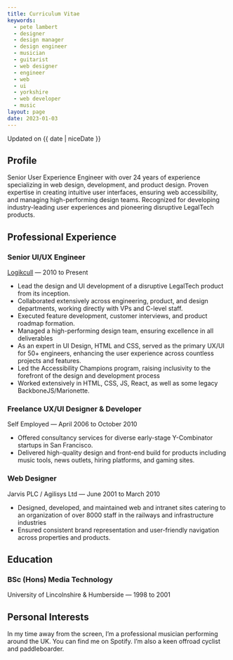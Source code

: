 ```yaml
---
title: Curriculum Vitae
keywords:
  - pete lambert
  - designer
  - design manager
  - design engineer
  - musician
  - guitarist
  - web designer
  - engineer
  - web
  - ui
  - yorkshire
  - web developer
  - music
layout: page
date: 2023-01-03
---
```


<p class="meta">
  Updated on {{ date | niceDate }}
</p>

## Profile

Senior User Experience Engineer with over 24 years of experience specializing in web design, development, and product design. Proven expertise in creating intuitive user interfaces, ensuring web accessibility, and managing high-performing design teams. Recognized for developing industry-leading user experiences and pioneering disruptive LegalTech products.

## Professional Experience

### Senior UI/UX Engineer

<p class="meta"><a href="https://logikcull.com">Logikcull</a> &mdash; 2010 to Present</p>

- Lead the design and UI development of a disruptive LegalTech product from its inception.
- Collaborated extensively across engineering, product, and design departments, working directly with VPs and C-level staff.
- Executed feature development, customer interviews, and product roadmap formation.
- Managed a high-performing design team, ensuring excellence in all deliverables
- As an expert in UI Design, HTML and CSS, served as the primary UX/UI for 50+ engineers, enhancing the user experience across countless projects and features.
- Led the Accessibility Champions program, raising inclusivity to the forefront of the design and development process
- Worked extensively in HTML, CSS, JS, React, as well as some legacy BackboneJS/Marionette.

### Freelance UX/UI Designer &amp; Developer

<p class="meta">Self Employed &mdash; April 2006 to October 2010</p>

- Offered consultancy services for diverse early-stage Y-Combinator startups in San Francisco.
- Delivered high-quality design and front-end build for products including music tools, news outlets, hiring platforms, and gaming sites.

### Web Designer

<p class="meta">Jarvis PLC / Agilisys Ltd &mdash; June 2001 to March 2010</p>

- Designed, developed, and maintained web and intranet sites catering to an organization of over 8000 staff in the railways and infrastructure industries
- Ensured consistent brand representation and user-friendly navigation across properties and products.

## Education

### BSc (Hons) Media Technology

<p class="meta">University of Lincolnshire &amp; Humberside &mdash; 1998 to 2001</p>

## Personal Interests

In my time away from the screen, I’m a professional musician performing around the UK. You can find me on Spotify. I’m also a keen offroad cyclist and paddleboarder.
